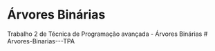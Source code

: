 # Árvores Binárias
Trabalho 2 de Técnica de Programação avançada - Árvores Binárias
#   A r v o r e s - B i n a r i a s - - - T P A 
 
 
